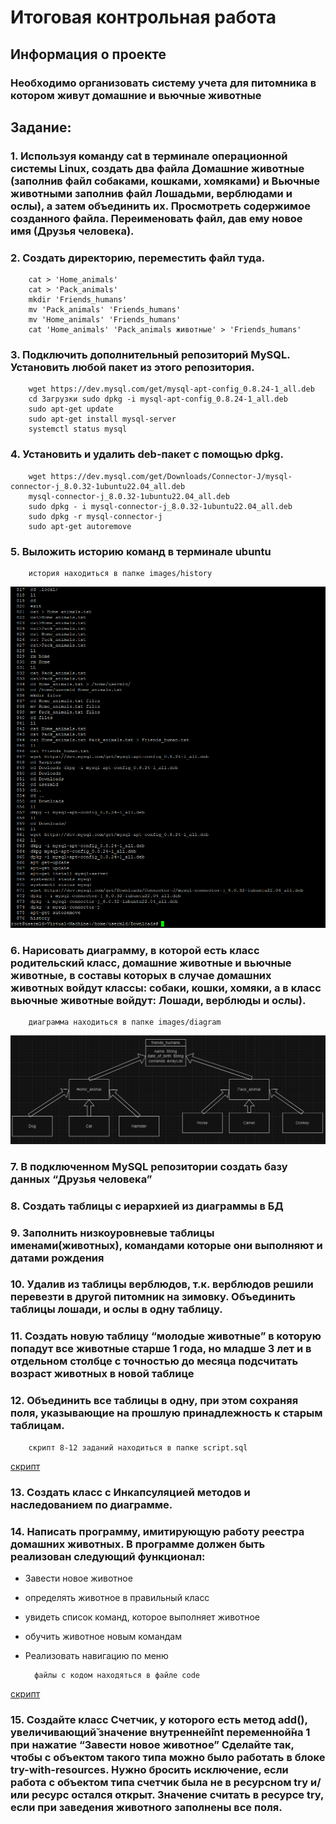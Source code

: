 # Итоговая контрольная работа

## Информация о проекте
### Необходимо организовать систему учета для питомника в котором живут домашние и вьючные животные
## Задание:
### 1. Используя команду cat в терминале операционной системы Linux, создать два файла Домашние животные (заполнив файл собаками, кошками, хомяками) и Вьючные животными заполнив файл Лошадьми, верблюдами и ослы), а затем объединить их. Просмотреть содержимое созданного файла. Переименовать файл, дав ему новое имя (Друзья человека).
### 2. Создать директорию, переместить файл туда.
        cat > 'Home_animals'
        cat > 'Pack_animals'
        mkdir 'Friends_humans'
        mv 'Pack_animals' 'Friends_humans'
        mv 'Home_animals' 'Friends_humans'
        cat 'Home_animals' 'Pack_animals животные' > 'Friends_humans'

### 3. Подключить дополнительный репозиторий MySQL. Установить любой пакет из этого репозитория.
        wget https://dev.mysql.com/get/mysql-apt-config_0.8.24-1_all.deb
        cd Загрузки sudo dpkg -i mysql-apt-config_0.8.24-1_all.deb
        sudo apt-get update
        sudo apt-get install mysql-server
        systemctl status mysql
### 4. Установить и удалить deb-пакет с помощью dpkg.
        wget https://dev.mysql.com/get/Downloads/Connector-J/mysql-connector-j_8.0.32-1ubuntu22.04_all.deb
        mysql-connector-j_8.0.32-1ubuntu22.04_all.deb
        sudo dpkg - i mysql-connector-j_8.0.32-1ubuntu22.04_all.deb
        sudo dpkg -r mysql-connector-j
        sudo apt-get autoremove
### 5. Выложить историю команд в терминале ubuntu
        история находиться в папке images/history
![history](https://github.com/usermld/Certification_BD/blob/master/images/history.png)
### 6. Нарисовать диаграмму, в которой есть класс родительский класс, домашние животные и вьючные животные, в составы которых в случае домашних животных войдут классы: собаки, кошки, хомяки, а в класс вьючные животные войдут: Лошади, верблюды и ослы).
        диаграмма находиться в папке images/diagram
![diagram](https://github.com/usermld/Certification_BD/blob/master/images/diagram.png)
### 7. В подключенном MySQL репозитории создать базу данных “Друзья человека”
### 8. Создать таблицы с иерархией из диаграммы в БД
### 9. Заполнить низкоуровневые таблицы именами(животных), командами которые они выполняют и датами рождения
### 10. Удалив из таблицы верблюдов, т.к. верблюдов решили перевезти в другой питомник на зимовку. Объединить таблицы лошади, и ослы в одну таблицу.
### 11. Создать новую таблицу “молодые животные” в которую попадут все животные старше 1 года, но младше 3 лет и в отдельном столбце с точностью до месяца подсчитать возраст животных в новой таблице
### 12. Объединить все таблицы в одну, при этом сохраняя поля, указывающие на прошлую принадлежность к старым таблицам.
        скрипт 8-12 заданий находиться в папке script.sql
[скрипт](https://github.com/usermld/Certification_BD/blob/master/script.sql)
### 13. Создать класс с Инкапсуляцией методов и наследованием по диаграмме.
### 14. Написать программу, имитирующую работу реестра домашних животных. В программе должен быть реализован следующий функционал:
* Завести новое животное
* определять животное в правильный класс
* увидеть список команд, которое выполняет животное
* обучить животное новым командам
* Реализовать навигацию по меню

        файлы с кодом находяться в файле code
[скрипт](https://github.com/usermld/Certification_BD/blob/master/code)
### 15. Создайте класс Счетчик, у которого есть метод add(), увеличивающий̆ значение внутренней̆int переменной̆на 1 при нажатие “Завести новое животное” Сделайте так, чтобы с объектом такого типа можно было работать в блоке try-with-resources. Нужно бросить исключение, если работа с объектом типа счетчик была не в ресурсном try и/или ресурс остался открыт. Значение считать в ресурсе try, если при заведения животного заполнены все поля.